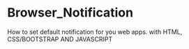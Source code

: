 # Browser_Notification
How to set default notification for you web apps. with HTML, CSS/BOOTSTRAP AND JAVASCRIPT

